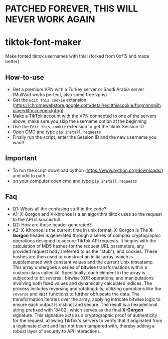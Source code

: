 
# PATCHED FOREVER, THIS WILL NEVER WORK AGAIN


# tiktok-font-maker
Make fonted tiktok usernames with this! (forked from 0xf15 and made better)

## How-to-use
- Get a premium VPN with a Turkey server or Saudi Arabia server (MullVad works perfect, also some free vpns)
- Get the `Edit this cookie` extension (https://chromewebstore.google.com/detail/editthiscookie/fngmhnnpilhplaeedifhccceomclgfbg)
- Make a TikTok account with the VPN connected to one of the servers above, make sure you skip the username option at the beginning
- Use the `Edit this cookie` extension to get the tiktok Session ID
- Open CMD and type `pip install requests`
- Finally run the script, enter the Session ID and the new username you want!

## Important
- To run the script download python (https://www.python.org/downloads/) and add to path
- on your computer open cmd and type `pip install requests`

## Faq
- Q1: Whats all the confusing stuff in the code?
- A1: X-Gorgon and X-khronos is a an algorithm tiktok uses so the request to the API is succesfull
- Q2: How are these header generated?
- A2: X-Khronos is the current time in unix format, X-Gorgon is The **X-Gorgon** header is generated through a series of complex cryptographic operations designed to secure TikTok API requests. It begins with the calculation of MD5 hashes for the request URL parameters, any provided request body (referred to as the "stub"), and cookies. These hashes are then used to construct an initial array, which is supplemented with constant values and the current Unix timestamp. This array undergoes a series of bitwise transformations within a custom class called `XG`. Specifically, each element in the array is subjected to bit reversal, bitwise XOR operations, and manipulations involving both fixed values and dynamically calculated indices. The process includes reversing and rotating bits, utilizing operations like the `reverse` and `RBIT` functions to further obfuscate the data. The transformation iterates over the array, applying intricate bitwise logic to ensure each output is distinct and secure. The result is a hexadecimal string prefixed with '8402', which serves as the final **X-Gorgon** signature. This signature acts as a cryptographic proof of authenticity for the request, allowing TikTok's servers to verify that it originated from a legitimate client and has not been tampered with, thereby adding a robust layer of security to API interactions.
